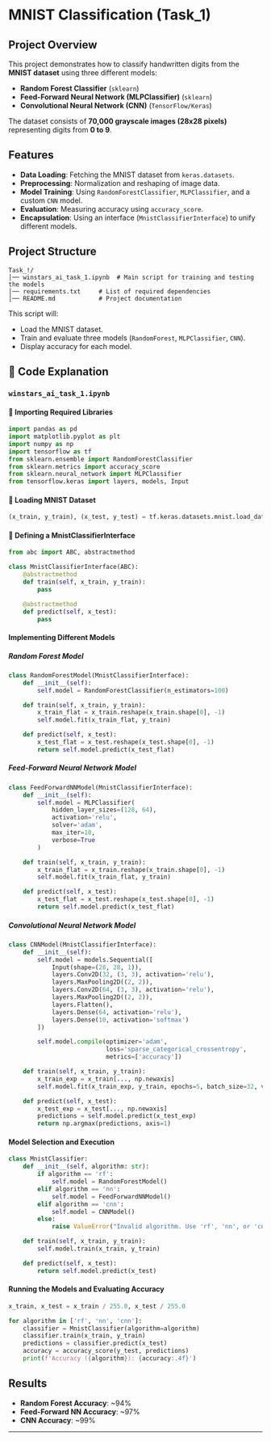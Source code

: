 # MNIST Classification (Task_1)

## Project Overview
This project demonstrates how to classify handwritten digits from the **MNIST dataset** using three different models:
- **Random Forest Classifier** (`sklearn`)
- **Feed-Forward Neural Network (MLPClassifier)** (`sklearn`)
- **Convolutional Neural Network (CNN)** (`TensorFlow/Keras`)

The dataset consists of **70,000 grayscale images (28x28 pixels)** representing digits from **0 to 9**.

## Features
- **Data Loading**: Fetching the MNIST dataset from `keras.datasets`.
- **Preprocessing**: Normalization and reshaping of image data.
- **Model Training**: Using `RandomForestClassifier`, `MLPClassifier`, and a custom `CNN` model.
- **Evaluation**: Measuring accuracy using `accuracy_score`.
- **Encapsulation**: Using an interface (`MnistClassifierInterface`) to unify different models.

## Project Structure
```
Task_!/
│── winstars_ai_task_1.ipynb  # Main script for training and testing the models
│── requirements.txt     # List of required dependencies
│── README.md            # Project documentation
```

This script will:
- Load the MNIST dataset.
- Train and evaluate three models (`RandomForest`, `MLPClassifier`, `CNN`).
- Display accuracy for each model.

## 📝 Code Explanation
### `winstars_ai_task_1.ipynb`

#### 📌 Importing Required Libraries
```python
import pandas as pd
import matplotlib.pyplot as plt
import numpy as np
import tensorflow as tf
from sklearn.ensemble import RandomForestClassifier
from sklearn.metrics import accuracy_score
from sklearn.neural_network import MLPClassifier
from tensorflow.keras import layers, models, Input
```

#### 📌 Loading MNIST Dataset
```python
(x_train, y_train), (x_test, y_test) = tf.keras.datasets.mnist.load_data()
```

#### 📌 Defining a MnistClassifierInterface
```python
from abc import ABC, abstractmethod

class MnistClassifierInterface(ABC):
    @abstractmethod
    def train(self, x_train, y_train):
        pass

    @abstractmethod
    def predict(self, x_test):
        pass
```

#### Implementing Different Models

##### **Random Forest Model**
```python
class RandomForestModel(MnistClassifierInterface):
    def __init__(self):
        self.model = RandomForestClassifier(n_estimators=100)

    def train(self, x_train, y_train):
        x_train_flat = x_train.reshape(x_train.shape[0], -1)
        self.model.fit(x_train_flat, y_train)

    def predict(self, x_test):
        x_test_flat = x_test.reshape(x_test.shape[0], -1)
        return self.model.predict(x_test_flat)
```

##### **Feed-Forward Neural Network Model**
```python
class FeedForwardNNModel(MnistClassifierInterface):
    def __init__(self):
        self.model = MLPClassifier(
            hidden_layer_sizes=(128, 64),
            activation='relu',
            solver='adam',
            max_iter=10,
            verbose=True
        )

    def train(self, x_train, y_train):
        x_train_flat = x_train.reshape(x_train.shape[0], -1)
        self.model.fit(x_train_flat, y_train)

    def predict(self, x_test):
        x_test_flat = x_test.reshape(x_test.shape[0], -1)
        return self.model.predict(x_test_flat)
```

##### **Convolutional Neural Network Model**
```python
class CNNModel(MnistClassifierInterface):
    def __init__(self):
        self.model = models.Sequential([
            Input(shape=(28, 28, 1)),
            layers.Conv2D(32, (3, 3), activation='relu'),
            layers.MaxPooling2D((2, 2)),
            layers.Conv2D(64, (3, 3), activation='relu'),
            layers.MaxPooling2D((2, 2)),
            layers.Flatten(),
            layers.Dense(64, activation='relu'),
            layers.Dense(10, activation='softmax')
        ])

        self.model.compile(optimizer='adam',
                           loss='sparse_categorical_crossentropy',
                           metrics=['accuracy'])

    def train(self, x_train, y_train):
        x_train_exp = x_train[..., np.newaxis]
        self.model.fit(x_train_exp, y_train, epochs=5, batch_size=32, verbose=2)

    def predict(self, x_test):
        x_test_exp = x_test[..., np.newaxis]
        predictions = self.model.predict(x_test_exp)
        return np.argmax(predictions, axis=1)
```

#### Model Selection and Execution
```python
class MnistClassifier:
    def __init__(self, algorithm: str):
        if algorithm == 'rf':
            self.model = RandomForestModel()
        elif algorithm == 'nn':
            self.model = FeedForwardNNModel()
        elif algorithm == 'cnn':
            self.model = CNNModel()
        else:
            raise ValueError("Invalid algorithm. Use 'rf', 'nn', or 'cnn'.")

    def train(self, x_train, y_train):
        self.model.train(x_train, y_train)

    def predict(self, x_test):
        return self.model.predict(x_test)
```

#### Running the Models and Evaluating Accuracy
```python
x_train, x_test = x_train / 255.0, x_test / 255.0

for algorithm in ['rf', 'nn', 'cnn']:
    classifier = MnistClassifier(algorithm=algorithm)
    classifier.train(x_train, y_train)
    predictions = classifier.predict(x_test)
    accuracy = accuracy_score(y_test, predictions)
    print(f'Accuracy ({algorithm}): {accuracy:.4f}')
```

## Results
- **Random Forest Accuracy**: ~94%
- **Feed-Forward NN Accuracy**: ~97%
- **CNN Accuracy**: ~99%

---

